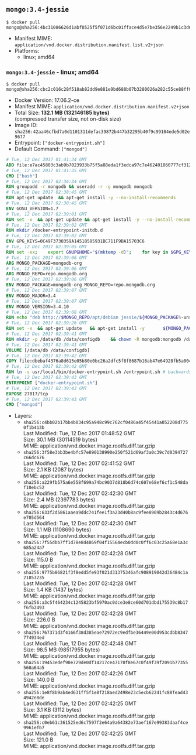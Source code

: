## `mongo:3.4-jessie`

```console
$ docker pull mongo@sha256:4bc31086626d1abf8525f5f071d6bc01fface4d5e7be356e2249b1c3d65b4a2e
```

-	Manifest MIME: `application/vnd.docker.distribution.manifest.list.v2+json`
-	Platforms:
	-	linux; amd64

### `mongo:3.4-jessie` - linux; amd64

```console
$ docker pull mongo@sha256:cbc2c016c28f518ab82dd9e881e9bd688b07b3280026a282c55ce88ff083cc2b
```

-	Docker Version: 17.06.2-ce
-	Manifest MIME: `application/vnd.docker.distribution.manifest.v2+json`
-	Total Size: **132.1 MB (132146185 bytes)**  
	(compressed transfer size, not on-disk size)
-	Image ID: `sha256:42aa46cfbd7a0d1101311defac39872b447b32295b40f9c99104ede5d02e9677`
-	Entrypoint: `["docker-entrypoint.sh"]`
-	Default Command: `["mongod"]`

```dockerfile
# Tue, 12 Dec 2017 01:41:34 GMT
ADD file:e7ac45803c3ab9b7023933b75f5a88eda1f3edca97c7e462401860777cf312f7 in / 
# Tue, 12 Dec 2017 01:41:35 GMT
CMD ["bash"]
# Tue, 12 Dec 2017 02:36:34 GMT
RUN groupadd -r mongodb && useradd -r -g mongodb mongodb
# Tue, 12 Dec 2017 02:38:45 GMT
RUN apt-get update 	&& apt-get install -y --no-install-recommends 		ca-certificates 		jq 		numactl 	&& rm -rf /var/lib/apt/lists/*
# Tue, 12 Dec 2017 02:38:45 GMT
ENV GOSU_VERSION=1.7
# Tue, 12 Dec 2017 02:39:01 GMT
RUN set -x 	&& apt-get update && apt-get install -y --no-install-recommends wget && rm -rf /var/lib/apt/lists/* 	&& wget -O /usr/local/bin/gosu "https://github.com/tianon/gosu/releases/download/$GOSU_VERSION/gosu-$(dpkg --print-architecture)" 	&& wget -O /usr/local/bin/gosu.asc "https://github.com/tianon/gosu/releases/download/$GOSU_VERSION/gosu-$(dpkg --print-architecture).asc" 	&& export GNUPGHOME="$(mktemp -d)" 	&& gpg --keyserver ha.pool.sks-keyservers.net --recv-keys B42F6819007F00F88E364FD4036A9C25BF357DD4 	&& gpg --batch --verify /usr/local/bin/gosu.asc /usr/local/bin/gosu 	&& rm -r "$GNUPGHOME" /usr/local/bin/gosu.asc 	&& chmod +x /usr/local/bin/gosu 	&& gosu nobody true 	&& apt-get purge -y --auto-remove wget
# Tue, 12 Dec 2017 02:39:02 GMT
RUN mkdir /docker-entrypoint-initdb.d
# Tue, 12 Dec 2017 02:39:02 GMT
ENV GPG_KEYS=0C49F3730359A14518585931BC711F9BA15703C6
# Tue, 12 Dec 2017 02:39:05 GMT
RUN set -ex; 	export GNUPGHOME="$(mktemp -d)"; 	for key in $GPG_KEYS; do 		gpg --keyserver ha.pool.sks-keyservers.net --recv-keys "$key"; 	done; 	gpg --export $GPG_KEYS > /etc/apt/trusted.gpg.d/mongodb.gpg; 	rm -r "$GNUPGHOME"; 	apt-key list
# Tue, 12 Dec 2017 02:39:06 GMT
ARG MONGO_PACKAGE=mongodb-org
# Tue, 12 Dec 2017 02:39:06 GMT
ARG MONGO_REPO=repo.mongodb.org
# Tue, 12 Dec 2017 02:39:06 GMT
ENV MONGO_PACKAGE=mongodb-org MONGO_REPO=repo.mongodb.org
# Tue, 12 Dec 2017 02:39:07 GMT
ENV MONGO_MAJOR=3.4
# Tue, 12 Dec 2017 02:39:07 GMT
ENV MONGO_VERSION=3.4.10
# Tue, 12 Dec 2017 02:39:08 GMT
RUN echo "deb http://$MONGO_REPO/apt/debian jessie/${MONGO_PACKAGE%-unstable}/$MONGO_MAJOR main" | tee "/etc/apt/sources.list.d/${MONGO_PACKAGE%-unstable}.list"
# Tue, 12 Dec 2017 02:39:26 GMT
RUN set -x 	&& apt-get update 	&& apt-get install -y 		${MONGO_PACKAGE}=$MONGO_VERSION 		${MONGO_PACKAGE}-server=$MONGO_VERSION 		${MONGO_PACKAGE}-shell=$MONGO_VERSION 		${MONGO_PACKAGE}-mongos=$MONGO_VERSION 		${MONGO_PACKAGE}-tools=$MONGO_VERSION 	&& rm -rf /var/lib/apt/lists/* 	&& rm -rf /var/lib/mongodb 	&& mv /etc/mongod.conf /etc/mongod.conf.orig
# Tue, 12 Dec 2017 02:39:41 GMT
RUN mkdir -p /data/db /data/configdb 	&& chown -R mongodb:mongodb /data/db /data/configdb
# Tue, 12 Dec 2017 02:39:41 GMT
VOLUME [/data/db /data/configdb]
# Tue, 12 Dec 2017 02:39:42 GMT
COPY file:dbebaf4376a8d615e05b80e0bc26a2dfc5f8f8687b16ab47e64928fb5a00498d in /usr/local/bin/ 
# Tue, 12 Dec 2017 02:39:42 GMT
RUN ln -s usr/local/bin/docker-entrypoint.sh /entrypoint.sh # backwards compat
# Tue, 12 Dec 2017 02:39:43 GMT
ENTRYPOINT ["docker-entrypoint.sh"]
# Tue, 12 Dec 2017 02:39:43 GMT
EXPOSE 27017/tcp
# Tue, 12 Dec 2017 02:39:43 GMT
CMD ["mongod"]
```

-	Layers:
	-	`sha256:c4bb02b17bb4b034c95a948c99c762cf0486a45f45441a052208d7750f1b413b`  
		Last Modified: Tue, 12 Dec 2017 01:48:52 GMT  
		Size: 30.1 MB (30114519 bytes)  
		MIME: application/vnd.docker.image.rootfs.diff.tar.gzip
	-	`sha256:3f58e3bb3be4bfc57e890138990e250f521d69af3a0c39c7d0394727c66dc676`  
		Last Modified: Tue, 12 Dec 2017 02:41:52 GMT  
		Size: 2.1 KB (2087 bytes)  
		MIME: application/vnd.docker.image.rootfs.diff.tar.gzip
	-	`sha256:a229fb575a6e558f699a74bc9037d818b6d74c607e68ef6cf1c548daf10ebc52`  
		Last Modified: Tue, 12 Dec 2017 02:42:30 GMT  
		Size: 2.4 MB (2397783 bytes)  
		MIME: application/vnd.docker.image.rootfs.diff.tar.gzip
	-	`sha256:633f2d5861aaea9ddc741fee1f3a23d40b8ac9fee8909b2843c4d676e705d564`  
		Last Modified: Tue, 12 Dec 2017 02:42:30 GMT  
		Size: 1.1 MB (1108690 bytes)  
		MIME: application/vnd.docker.image.rootfs.diff.tar.gzip
	-	`sha256:7f55dbb7ff1d78e8d4869f04f15564ecb0dd0c0ff6c03c25a68e1a3c685a24a7`  
		Last Modified: Tue, 12 Dec 2017 02:42:28 GMT  
		Size: 115.0 B  
		MIME: application/vnd.docker.image.rootfs.diff.tar.gzip
	-	`sha256:9775b86821f3f8edd5fe93f021d31375346afc908919042d36484c1a21853235`  
		Last Modified: Tue, 12 Dec 2017 02:42:28 GMT  
		Size: 1.4 KB (1437 bytes)  
		MIME: application/vnd.docker.image.rootfs.diff.tar.gzip
	-	`sha256:a3c5f464234c1245823bf5970ac0dce3e8ce60d701dbd175539c8b17f6fb2493`  
		Last Modified: Tue, 12 Dec 2017 02:42:28 GMT  
		Size: 226.0 B  
		MIME: application/vnd.docker.image.rootfs.diff.tar.gzip
	-	`sha256:767371d3f4166f38d385eae72972ec9edfbe36449e00d953cdbb8347774934ed`  
		Last Modified: Tue, 12 Dec 2017 02:42:48 GMT  
		Size: 98.5 MB (98517955 bytes)  
		MIME: application/vnd.docker.image.rootfs.diff.tar.gzip
	-	`sha256:19453edef90e729de0df14217ce47170f8e67c0f49f39f2091b77355560a64a5`  
		Last Modified: Tue, 12 Dec 2017 02:42:26 GMT  
		Size: 140.0 B  
		MIME: application/vnd.docker.image.rootfs.diff.tar.gzip
	-	`sha256:1e8f8b9ab4ed631ff5f1e8f218aed2498e23c5ecb62241fc88fead434942e8de`  
		Last Modified: Tue, 12 Dec 2017 02:42:25 GMT  
		Size: 3.1 KB (3112 bytes)  
		MIME: application/vnd.docker.image.rootfs.diff.tar.gzip
	-	`sha256:c0eb61c361525ed6c7597f2e64a9a64382e73aef167e99383daaf4ce9961efb7`  
		Last Modified: Tue, 12 Dec 2017 02:42:25 GMT  
		Size: 121.0 B  
		MIME: application/vnd.docker.image.rootfs.diff.tar.gzip
